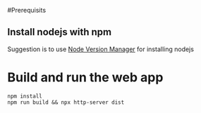 <!--
 Copyright (c) 2022-2023 - for information on the respective copyright owner
 see the NOTICE file and/or the repository at
 https://github.com/catenax-ng/product-esc-backbone-code

 SPDX-License-Identifier: Apache-2.0
-->

#Prerequisits
## Install nodejs with npm
Suggestion is to use [Node Version Manager](https://github.com/nvm-sh/nvm#installing-and-updating) for installing nodejs

# Build and run the web app
```shell
npm install
npm run build && npx http-server dist
```

